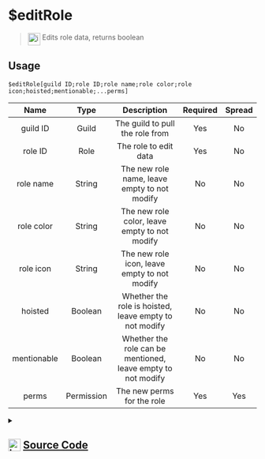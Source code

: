 # $editRole
> <img align="top" src="https://upload.wikimedia.org/wikipedia/commons/thumb/e/e4/Infobox_info_icon.svg/160px-Infobox_info_icon.svg.png?20150409153300" alt="image" width="25" height="auto"> Edits role data, returns boolean
## Usage
```
$editRole[guild ID;role ID;role name;role color;role icon;hoisted;mentionable;...perms]
```
| Name | Type | Description | Required | Spread
| :---: | :---: | :---: | :---: | :---: |
guild ID | Guild | The guild to pull the role from | Yes | No
role ID | Role | The role to edit data | Yes | No
role name | String | The new role name, leave empty to not modify | No | No
role color | String | The new role color, leave empty to not modify | No | No
role icon | String | The new role icon, leave empty to not modify | No | No
hoisted | Boolean | Whether the role is hoisted, leave empty to not modify | No | No
mentionable | Boolean | Whether the role can be mentioned, leave empty to not modify | No | No
perms | Permission | The new perms for the role | Yes | Yes
<details>
<summary>
    
## <img align="top" src="https://cdn4.iconfinder.com/data/icons/iconsimple-logotypes/512/github-512.png" alt="image" width="25" height="auto">  [Source Code](https://github.com/tryforge/ForgeScript-V2/blob/main/src/native/editRole.ts)
    
</summary>
    
```ts
import { noop } from "lodash"
import { ArgType, NativeFunction, Return } from "../structures"
import { ColorResolvable } from "discord.js"

export default new NativeFunction({
    name: "$editRole",
    version: "1.0.7",
    description: "Edits role data, returns boolean",
    unwrap: true,
    args: [
        {
            name: "guild ID",
            description: "The guild to pull the role from",
            rest: false,
            required: true,
            type: ArgType.Guild
        },
        {
            name: "role ID",
            pointer: 0,
            type: ArgType.Role,
            description: "The role to edit data",
            rest: false,
            required: true
        },
        {
            name: "role name",
            description: "The new role name, leave empty to not modify",
            rest: false,
            type: ArgType.String
        },
        {
            name: "role color",
            description: "The new role color, leave empty to not modify",
            rest: false,
            type: ArgType.String
        },
        {
            name: "role icon",
            description: "The new role icon, leave empty to not modify",
            rest: false,
            type: ArgType.String
        },
        {
            name: "hoisted",
            description: "Whether the role is hoisted, leave empty to not modify",
            rest: false,
            type: ArgType.Boolean
        },
        {
            name: "mentionable",
            description: "Whether the role can be mentioned, leave empty to not modify",
            rest: false,
            type: ArgType.Boolean
        },
        {
            name: "perms",
            description: "The new perms for the role",
            rest: true,
            type: ArgType.Permission,
            required: true
        }
    ],
    brackets: true,
    async execute(ctx, [ , role, name, color, icon, hoist, mentionable, perms ]) {
        return Return.success(
            !!(await role.edit({
                color: color as ColorResolvable || undefined,
                hoist: hoist || undefined,
                icon: icon || undefined,
                mentionable: mentionable || undefined,
                name: name || undefined,
                permissions: perms || undefined
            }).catch(noop))
        )
    },
})
```
    
</details>